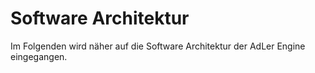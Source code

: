 # Software Architektur

Im Folgenden wird näher auf die Software Architektur der AdLer Engine eingegangen.